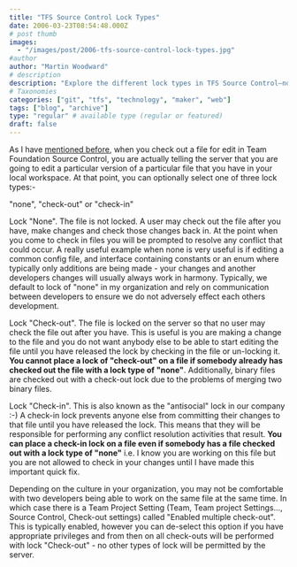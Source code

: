 ```yaml
---
title: "TFS Source Control Lock Types"
date: 2006-03-23T08:54:48.000Z
# post thumb
images:
  - "/images/post/2006-tfs-source-control-lock-types.jpg"
#author
author: "Martin Woodward"
# description
description: "Explore the different lock types in TFS Source Control—none, check-out, and check-in—to effectively manage file edits and avoid conflicts."
# Taxonomies
categories: ["git", "tfs", "technology", "maker", "web"]
tags: ["blog", "archive"]
type: "regular" # available type (regular or featured)
draft: false
---
```

As I have [mentioned before](http://www.woodwardweb.com/vsts/000179.html), when you check out a file for edit in Team Foundation Source Control, you are actually telling the server that you are going to edit a particular version of a particular file that you have in your local workspace.  At that point, you can optionally select one of three lock types:-

"none", "check-out" or "check-in"

Lock "None".  The file is not locked.  A user may check out the file after you have, make changes and check those changes back in.  At the  point when you come to check in files you will be prompted to resolve any conflict that could occur.  A really useful example when none is very useful is if editing a common config file, and interface containing constants or an enum where typically only additions are being made - your changes and another developers changes will usually always work in harmony.  Typically, we default to lock of "none" in my organization and rely on communication between developers to ensure we do not adversely effect each others development.

Lock "Check-out".  The file is locked on the server so that no user may check the file out after you have.  This is useful is you are making a change to the file and you do not want anybody else to be able to start editing the file until you have released the lock by checking in the file or un-locking it.  **You cannot place a lock of "check-out" on a file if somebody already has checked out the file with a lock type of "none"**.  Additionally, binary files are checked out with a check-out lock due to the problems of merging two binary files.

Lock "Check-in".   This is also known as the "antisocial" lock in our company :-)  A check-in lock prevents anyone else from committing their changes to that file until you have released the lock.  This means that they will be responsible for performing any conflict resolution activities that result.  **You can place a check-in lock on a file even if somebody has a file checked out with a lock type of "none"** i.e. I know you are working on this file but you are not allowed to check in your changes until I have made this important quick fix.

Depending on the culture in your organization, you may not be comfortable with two developers being able to work on the same file at the same time.  In which case there is a Team Project Setting (Team, Team project Settings..., Source Control, Check-out settings) called "Enabled multiple check-out".  This is typically enabled, however you can de-select this option if you have appropriate privileges and from then on all check-outs will be performed with lock "Check-out" - no other types of lock will be permitted by the server.